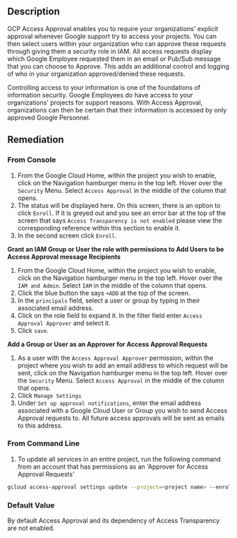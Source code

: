 ## Description

GCP Access Approval enables you to require your organizations' explicit approval whenever Google support try to access your projects. You can then select users within your organization who can approve these requests through giving them a security role in IAM. All access requests display which Google Employee requested them in an email or Pub/Sub message that you can choose to Approve. This adds an additional control and logging of who in your organization approved/denied these requests.

Controlling access to your information is one of the foundations of information security. Google Employees do have access to your organizations' projects for support reasons. With Access Approval, organizations can then be certain that their information is accessed by only approved Google Personnel.

## Remediation

### From Console

1. From the Google Cloud Home, within the project you wish to enable, click on the Navigation hamburger menu in the top left. Hover over the `Security` Menu. Select `Access Approval` in the middle of the column that opens.
2. The status will be displayed here. On this screen, there is an option to click `Enroll`. If it is greyed out and you see an error bar at the top of the screen that says `Access Transparency is not enabled` please view the corresponding reference within this section to enable it.
3. In the second screen click `Enroll`.

**Grant an IAM Group or User the role with permissions to Add Users to be Access Approval message Recipients**

1. From the Google Cloud Home, within the project you wish to enable, click on the Navigation hamburger menu in the top left. Hover over the `IAM and Admin`. Select `IAM` in the middle of the column that opens.
2. Click the blue button the says `+ADD` at the top of the screen.
3. In the `principals` field, select a user or group by typing in their associated email address.
4. Click on the role field to expand it. In the filter field enter `Access Approval Approver` and select it.
5. Click `save`.

**Add a Group or User as an Approver for Access Approval Requests**

1. As a user with the `Access Approval Approver` permission, within the project where you wish to add an email address to which request will be sent, click on the Navigation hamburger menu in the top left. Hover over the `Security` Menu. Select `Access Approval` in the middle of the column that opens.
2. Click `Manage Settings`
3. Under `Set up approval notifications`, enter the email address associated with a Google Cloud User or Group you wish to send Access Approval requests to. All future access approvals will be sent as emails to this address.

### From Command Line

1. To update all services in an entire project, run the following command from an account that has permissions as an 'Approver for Access Approval Requests'

```bash
gcloud access-approval settings update --project=<project name> --enrolled_services=all --notification_emails='<email recipient for access approval requests>@<domain name>'
```

### Default Value

By default Access Approval and its dependency of Access Transparency are not enabled.